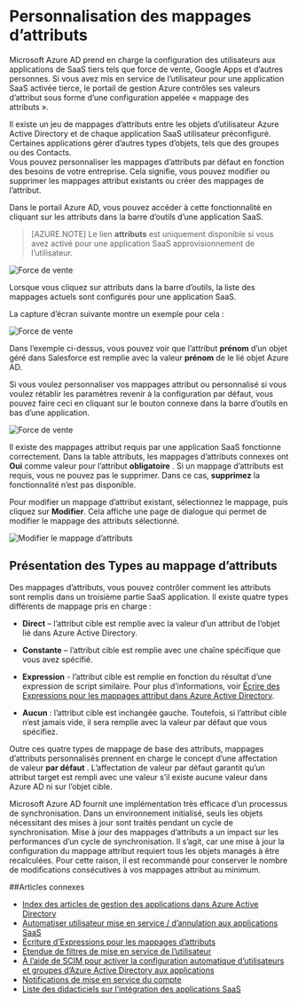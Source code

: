 <properties
    pageTitle="Personnalisation des mappages d’attribut | Microsoft Azure"
    description="Les mappages d’attributs pour les applications SaaS dans Azure Active Directory Découvrez comment vous pouvez modifier les pour répondre à vos besoins professionnels."
    services="active-directory"
    documentationCenter=""
    authors="markusvi"
    manager="femila"
    editor=""/>

<tags
    ms.service="active-directory"
    ms.workload="identity"
    ms.tgt_pltfrm="na"
    ms.devlang="na"
    ms.topic="article"
    ms.date="10/10/2016"
    ms.author="markusvi"/>


# <a name="customizing-attribute-mappings"></a>Personnalisation des mappages d’attributs


Microsoft Azure AD prend en charge la configuration des utilisateurs aux applications de SaaS tiers tels que force de vente, Google Apps et d’autres personnes. Si vous avez mis en service de l’utilisateur pour une application SaaS activée tierce, le portail de gestion Azure contrôles ses valeurs d’attribut sous forme d’une configuration appelée « mappage des attributs ».

Il existe un jeu de mappages d’attributs entre les objets d’utilisateur Azure Active Directory et de chaque application SaaS utilisateur préconfiguré. Certaines applications gérer d’autres types d’objets, tels que des groupes ou des Contacts. <br> 
Vous pouvez personnaliser les mappages d’attributs par défaut en fonction des besoins de votre entreprise. Cela signifie, vous pouvez modifier ou supprimer les mappages attribut existants ou créer des mappages de l’attribut.

Dans le portail Azure AD, vous pouvez accéder à cette fonctionnalité en cliquant sur les attributs dans la barre d’outils d’une application SaaS.

> [AZURE.NOTE] Le lien **attributs** est uniquement disponible si vous avez activé pour une application SaaS approvisionnement de l’utilisateur. 


![Force de vente][1] 


Lorsque vous cliquez sur attributs dans la barre d’outils, la liste des mappages actuels sont configurés pour une application SaaS.

La capture d’écran suivante montre un exemple pour cela :



![Force de vente][2]  


Dans l’exemple ci-dessus, vous pouvez voir que l’attribut **prénom** d’un objet géré dans Salesforce est remplie avec la valeur **prénom** de le lié objet Azure AD.

Si vous voulez personnaliser vos mappages attribut ou personnalisé si vous voulez rétablir les paramètres revenir à la configuration par défaut, vous pouvez faire ceci en cliquant sur le bouton connexe dans la barre d’outils en bas d’une application.


![Force de vente][3]  


Il existe des mappages attribut requis par une application SaaS fonctionne correctement. Dans la table attributs, les mappages d’attributs connexes ont **Oui** comme valeur pour l’attribut **obligatoire** . Si un mappage d’attributs est requis, vous ne pouvez pas le supprimer. Dans ce cas, **supprimez** la fonctionnalité n’est pas disponible.

Pour modifier un mappage d’attribut existant, sélectionnez le mappage, puis cliquez sur **Modifier**. Cela affiche une page de dialogue qui permet de modifier le mappage des attributs sélectionné.


![Modifier le mappage d’attributs][4]  



## <a name="understanding-attribute-mapping-types"></a>Présentation des Types au mappage d’attributs


Des mappages d’attributs, vous pouvez contrôler comment les attributs sont remplis dans un troisième partie SaaS application. Il existe quatre types différents de mappage pris en charge :

- **Direct** – l’attribut cible est remplie avec la valeur d’un attribut de l’objet lié dans Azure Active Directory.


- **Constante** – l’attribut cible est remplie avec une chaîne spécifique que vous avez spécifié.


- **Expression** - l’attribut cible est remplie en fonction du résultat d’une expression de script similaire. Pour plus d’informations, voir [Écrire des Expressions pour les mappages attribut dans Azure Active Directory](active-directory-saas-writing-expressions-for-attribute-mappings.md).


- **Aucun** : l’attribut cible est inchangée gauche. Toutefois, si l’attribut cible n’est jamais vide, il sera remplie avec la valeur par défaut que vous spécifiez.



Outre ces quatre types de mappage de base des attributs, mappages d’attributs personnalisés prennent en charge le concept d’une affectation de valeur **par défaut** . L’affectation de valeur par défaut garantit qu’un attribut target est rempli avec une valeur s’il existe aucune valeur dans Azure AD ni sur l’objet cible.

Microsoft Azure AD fournit une implémentation très efficace d’un processus de synchronisation. Dans un environnement initialisé, seuls les objets nécessitant des mises à jour sont traités pendant un cycle de synchronisation. Mise à jour des mappages d’attributs a un impact sur les performances d’un cycle de synchronisation. Il s’agit, car une mise à jour la configuration du mappage attribut requiert tous les objets managés à être recalculées. Pour cette raison, il est recommandé pour conserver le nombre de modifications consécutives à vos mappages attribut au minimum.


##<a name="related-articles"></a>Articles connexes

- [Index des articles de gestion des applications dans Azure Active Directory](active-directory-apps-index.md)
- [Automatiser utilisateur mise en service / d’annulation aux applications SaaS](active-directory-saas-app-provisioning.md)
- [Écriture d’Expressions pour les mappages d’attributs](active-directory-saas-writing-expressions-for-attribute-mappings.md)
- [Étendue de filtres de mise en service de l’utilisateur](active-directory-saas-scoping-filters.md)
- [À l’aide de SCIM pour activer la configuration automatique d’utilisateurs et groupes d’Azure Active Directory aux applications](active-directory-scim-provisioning.md)
- [Notifications de mise en service du compte](active-directory-saas-account-provisioning-notifications.md)
- [Liste des didacticiels sur l’intégration des applications SaaS](active-directory-saas-tutorial-list.md)


<!--Image references-->
[1]: ./media/active-directory-saas-customizing-attribute-mappings/ic765497.png
[2]: ./media/active-directory-saas-customizing-attribute-mappings/ic775419.png
[3]: ./media/active-directory-saas-customizing-attribute-mappings/ic775420.png
[4]: ./media/active-directory-saas-customizing-attribute-mappings/ic775421.png
